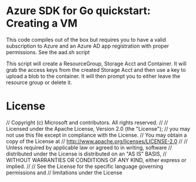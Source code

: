 # Azure SDK for Go quickstart: Creating a VM

This code compiles out of the box but requires you to have a valid subscription
to Azure and an Azure AD app registration with proper permissions.  See the
aad.sh script

This script will create a ResourceGroup, Storage Acct and Container.  It will 
grab the access keys from the created Storage Acct and then use a key to 
upload a blob to the container.  It will then prompt you to either leave the
resource group or delete it.

# License

// Copyright (c) Microsoft and contributors.  All rights reserved.
//
// Licensed under the Apache License, Version 2.0 (the "License");
// you may not use this file except in compliance with the License.
// You may obtain a copy of the License at
// http://www.apache.org/licenses/LICENSE-2.0
//
// Unless required by applicable law or agreed to in writing, software
// distributed under the License is distributed on an "AS IS" BASIS,
// WITHOUT WARRANTIES OR CONDITIONS OF ANY KIND, either express or implied.
//
// See the License for the specific language governing permissions and
// limitations under the License
